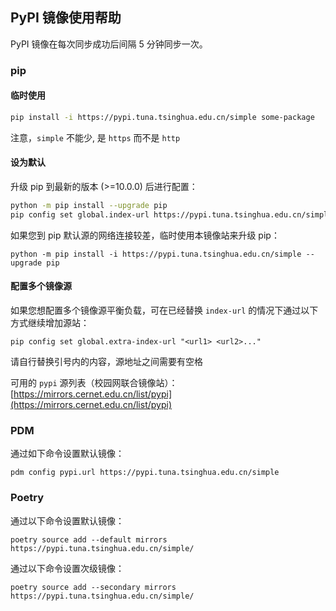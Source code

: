 ## PyPI 镜像使用帮助

PyPI 镜像在每次同步成功后间隔 5 分钟同步一次。

### pip

#### 临时使用

```sh
pip install -i https://pypi.tuna.tsinghua.edu.cn/simple some-package
```

注意，`simple` 不能少, 是 `https` 而不是 `http`

#### 设为默认

升级 pip 到最新的版本 (>=10.0.0) 后进行配置：

```sh
python -m pip install --upgrade pip
pip config set global.index-url https://pypi.tuna.tsinghua.edu.cn/simple
```

如果您到 pip 默认源的网络连接较差，临时使用本镜像站来升级 pip：

```
python -m pip install -i https://pypi.tuna.tsinghua.edu.cn/simple --upgrade pip
```

#### 配置多个镜像源

如果您想配置多个镜像源平衡负载，可在已经替换 `index-url` 的情况下通过以下方式继续增加源站：

```
pip config set global.extra-index-url "<url1> <url2>..."
```

请自行替换引号内的内容，源地址之间需要有空格

可用的 `pypi` 源列表（校园网联合镜像站）：[https://mirrors.cernet.edu.cn/list/pypi](https://mirrors.cernet.edu.cn/list/pypi)

### PDM

通过如下命令设置默认镜像：

```
pdm config pypi.url https://pypi.tuna.tsinghua.edu.cn/simple
```

### Poetry

通过以下命令设置默认镜像：

```
poetry source add --default mirrors https://pypi.tuna.tsinghua.edu.cn/simple/
```

通过以下命令设置次级镜像：

```
poetry source add --secondary mirrors https://pypi.tuna.tsinghua.edu.cn/simple/
```